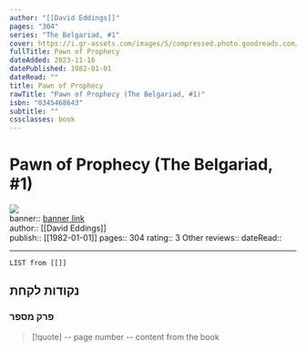 ```yaml
---
author: "[[David Eddings]]"
pages: "304"
series: "The Belgariad, #1"
cover: https://i.gr-assets.com/images/S/compressed.photo.goodreads.com/books/1391346857l/44659.jpg
fullTitle: Pawn of Prophecy
dateAdded: 2023-11-16
datePublished: 1982-01-01
dateRead: ""
title: Pawn of Prophecy
rawTitle: "Pawn of Prophecy (The Belgariad, #1)"
isbn: "0345468643"
subtitle: ""
cssclasses: book
---
```

# Pawn of Prophecy (The Belgariad, #1)

![](https:&#x2F;&#x2F;i.gr-assets.com&#x2F;images&#x2F;S&#x2F;compressed.photo.goodreads.com&#x2F;books&#x2F;1391346857l&#x2F;44659.jpg)  
banner:: [banner link](https:&#x2F;&#x2F;i.gr-assets.com&#x2F;images&#x2F;S&#x2F;compressed.photo.goodreads.com&#x2F;books&#x2F;1391346857l&#x2F;44659.jpg)  
author:: [[David Eddings]]  
publish:: [[1982-01-01]]
pages:: 304
rating:: 3 
Other reviews:: 
dateRead:: 

<hr  style="clear:both"/>



```dataview
LIST from [[]]
```

## נקודות לקחת 

### פרק מספר
> [!quote] -- page number -- 
>  content from the book




```